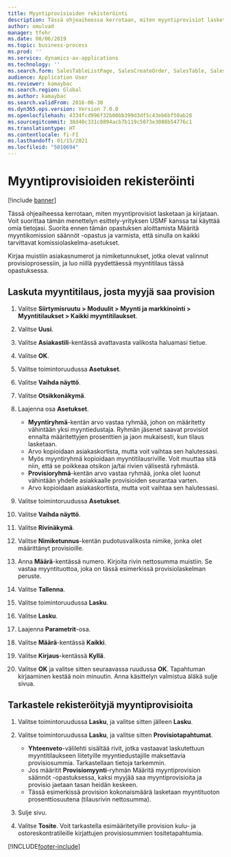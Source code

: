 ```yaml
---
title: Myyntiprovisioiden rekisteröinti
description: Tässä ohjeaiheessa kerrotaan, miten myyntiprovisiot lasketaan ja kirjataan.
author: omulvad
manager: tfehr
ms.date: 08/06/2019
ms.topic: business-process
ms.prod: ''
ms.service: dynamics-ax-applications
ms.technology: ''
ms.search.form: SalesTableListPage, SalesCreateOrder, SalesTable, SalesEditLines,  CustInvoiceJournal, CommissionTrans, LedgerTransVoucher, CustClassificationGroup
audience: Application User
ms.reviewer: kamaybac
ms.search.region: Global
ms.author: kamaybac
ms.search.validFrom: 2016-06-30
ms.dyn365.ops.version: Version 7.0.0
ms.openlocfilehash: 4334fcd996f32b00bb399d3df5c43eb6bf50ab28
ms.sourcegitcommit: 38d40c331c8894acb7b119c5073e3088b54776c1
ms.translationtype: HT
ms.contentlocale: fi-FI
ms.lasthandoff: 01/15/2021
ms.locfileid: "5010694"
---
```

# <a name="register-sales-commissions"></a>Myyntiprovisioiden rekisteröinti

[!include [banner](../../includes/banner.md)]

Tässä ohjeaiheessa kerrotaan, miten myyntiprovisiot lasketaan ja kirjataan. Voit suorittaa tämän menettelyn esittely-yrityksen USMF kanssa tai käyttää omia tietojasi. Suorita ennen tämän opastuksen aloittamista Määritä myyntikomission säännöt -opastus ja varmista, että sinulla on kaikki tarvittavat komissiolaskelma-asetukset.

Kirjaa muistiin asiakasnumerot ja nimiketunnukset, jotka olevat valinnut provisioprosessiin, ja luo niillä pyydettäessä myyntitilaus tässä opastuksessa.


## <a name="invoice-a-sales-order-that-qualifies-a-salesperson-for-a-commission"></a>Laskuta myyntitilaus, josta myyjä saa provision
1. Valitse **Siirtymisruutu > Moduulit > Myynti ja markkinointi > Myyntitilaukset > Kaikki myyntitilaukset**.
2. Valitse **Uusi**.
3. Valitse **Asiakastili**-kentässä avattavasta valikosta haluamasi tietue.
4. Valitse **OK**.
5. Valitse toimintoruudussa **Asetukset**.
6. Valitse **Vaihda näyttö**.
7. Valitse **Otsikkonäkymä**.
8. Laajenna osa **Asetukset**.

    - **Myyntiryhmä**-kentän arvo vastaa ryhmää, johon on määritetty vähintään yksi myyntiedustaja. Ryhmän jäsenet saavat provisiot ennalta määritettyjen prosenttien ja jaon mukaisesti, kun tilaus lasketaan.   
    - Arvo kopioidaan asiakaskortista, mutta voit vaihtaa sen halutessasi.  
    - Myös myyntiryhmä kopioidaan myyntitilausriville. Voit muuttaa sitä niin, että se poikkeaa otsikon ja/tai rivien välisestä ryhmästä.  
    - **Provisioryhmä**-kentän arvo vastaa ryhmää, jonka olet luonut vähintään yhdelle asiakkaalle provisioiden seurantaa varten.   
    - Arvo kopioidaan asiakaskortista, mutta voit vaihtaa sen halutessasi.   

9. Valitse toimintoruudussa **Asetukset**.
10. Valitse **Vaihda näyttö**.
11. Valitse **Rivinäkymä**.
12. Valitse **Nimiketunnus**-kentän pudotusvalikosta nimike, jonka olet määrittänyt provisioille. 
13. Anna **Määrä**-kentässä numero. Kirjoita rivin nettosumma muistiin. Se vastaa myyntituottoa, joka on tässä esimerkissä provisiolaskelman peruste.  
14. Valitse **Tallenna**.
15. Valitse toimintoruudussa **Lasku**.
16. Valitse **Lasku**.
17. Laajenna **Parametrit**-osa.
18. Valitse **Määrä**-kentässä **Kaikki**.
19. Valitse **Kirjaus**-kentässä **Kyllä**.
20. Valitse **OK** ja valitse sitten seuraavassa ruudussa **OK**. Tapahtuman kirjaaminen kestää noin minuutin. Anna käsittelyn valmistua äläkä sulje sivua.  

## <a name="review-the-registered-sales-commissions"></a>Tarkastele rekisteröityjä myyntiprovisioita
1. Valitse toimintoruudussa **Lasku**, ja valitse sitten jälleen **Lasku**.
2. Valitse toimintoruudussa **Lasku**, ja valitse sitten **Provisiotapahtumat**.

    - **Yhteenveto**-välilehti sisältää rivit, jotka vastaavat laskutettuun myyntitilaukseen liitetyille myyntiedustajille maksettavia provisiosummia. Tarkastellaan tietoja tarkemmin.  
    - Jos määritit **Provisiomyynti**-ryhmän Määritä myyntiprovision säännöt -opastuksessa, kaksi myyjää saa myyntiprovisioita ja provisio jaetaan tasan heidän keskeen.  
    - Tässä esimerkissä provision kokonaismäärä lasketaan myyntituoton prosenttiosuutena (tilausrivin nettosumma).  
3. Sulje sivu.
4. Valitse **Tosite**. Voit tarkastella esimääritetyille provision kulu- ja ostoreskontratileille kirjattujen provisiosummien tositetapahtumia.  



[!INCLUDE[footer-include](../../../includes/footer-banner.md)]